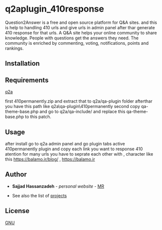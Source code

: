 # q2aplugin_410response
Question2Answer is a free and open source platform for Q&amp;A sites. and this is help to handling 410 urls and give urls in admin panel after thar generate 410 response for that urls.
A Q&A site helps your online community to share knowledge. People with questions get the answers they need. The community is enriched by commenting, voting, notifications, points and rankings.

## Installation
## Requirements
[q2a](http://question2answer.org)

first 410permanently.zip and extract that to q2a/qa-plugin folder afterthar you have this path like q2a\qa-plugin\410permanently
second copy qa-theme-base.php and go to q2a/qa-include/ and replace this qa-theme-base.php to this patch.

## Usage
after install go to q2a admin panel and go plugin tabs active 410permanently plugin and copy each link you want to response 410 atention for many urls you have to seprate each other with , character like this
https://balamo.ir/blog/ ,
https://balamo.ir

## Author

* **Sajjad Hassanzadeh** - *personal website* - [MR](http://mrhassanzadeh.ir)

- See also the list of [projects](https://github.com/Hassanzadeh-sd?tab=repositories)

## License
[GNU](http://www.gnu.org/licenses/gpl.html.)
